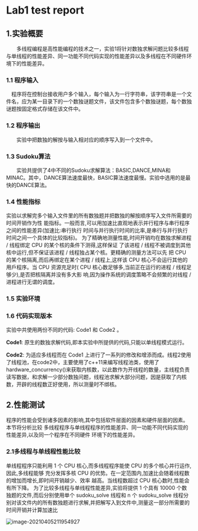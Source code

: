 # Lab1 test report

## 1.实验概要

&emsp;&emsp;多线程编程是高性能编程的技术之一，实验1将针对数独求解问题比较多线程与单线程的性能差异、同一功能不同代码实现的性能差异以及多线程在不同硬件环境下的性能差异。

### 1.1 程序输入

&emsp;程序将在控制台接收用户多个输入，每个输入为一行字符串，该字符串是一个文件名，应为某一目录下的一个数独谜题文件，该文件包含多个数独谜题，每个数独谜题按固定格式存储在该文件中。

### 1.2 程序输出

&emsp;&emsp;实验中把数独的解按与输入相对应的顺序写入到一个文件中。

### 1.3 Sudoku算法

&emsp;&emsp;实验共提供了4中不同的Sudoku求解算法：BASIC,DANCE,MINA和MINAC。其中，DANCE算法速度最快，BASIC算法速度最慢。实验中选用的是最快的DANCE算法。

### 1.4 性能指标

实验以求解完多个输入文件里的所有数独题并把数独的解按顺序写入文件所需要的时间开销作为性
能指标。一般而言,可以用加速比直观地表示并行程序与串行程序之间的性能差异(加速比:串行执行
时间与并行执行时间的比率,是串行与并行执行时间之间一个具体的比较指标)。
为了精确地测量性能,时间开销均在数独求解进程 / 线程绑定 CPU 的某个核的条件下测得,这样保证
了该进程 / 线程不被调度到其他核中运行,但不保证该进程 / 线程独占某个核。更精确的测量方法可以先
把 CPU 的某个核隔离,而后再绑定在某个进程 / 线程上,这样该 CPU 核心不会运行其他的用戶程序。当
CPU 资源充足时( CPU 核心数足够多,当前正在运行的进程 / 线程足够少),是否把核隔离并没有多大影
响,因为操作系统的调度策略不会频繁的对线程 / 进程进行无谓的调度。

### 1.5 实验环境

### 1.6 代码实现版本

实验中共使用两份不同的代码: Code1 和 Code2 。

**Code1**: 原生的数独求解代码,即本实验中所提供的代码,只能以单线程模式运行。

**Code2**: 为适应多线程而在 Code1 上进行了一系列的修改和增添而成。线程2使用了线程池，在code2中，主要使用了c++11来编写线程池类，使用了hardware_concurrency()来获取内核数，以此数作为开线程的数量，主线程负责读写数据，和求解一少部分数独问题，线程池求解大部分问题，因是获取了内核数，开辟的线程数正好使用，所以测量时不绑核。

## 2.性能测试

程序的性能会受到诸多因素的影响,其中包括软件层面的因素和硬件层面的因素。本节将分析比较
多线程程序与单线程程序的性能差异、同一功能不同代码实现的性能差异,以及同一个程序在不同硬件
环境下的性能差异。

### 2.1多线程与单线程性能比较

单线程程序只能利用 1 个 CPU 核心,而多线程程序能使 CPU 的多个核心并行运作,因此,多线程能够
充分发挥多核 CPU 的优势。在一定范围内,加速比会随着线程数的增加而增⻓,即时间开销越少、效率
越高。当线程数超过 CPU 核心数时,性能会有所下降。
为了比较多线程与单线程性能差异,实验将提供 1 个具有 10000 个数独题的文件,而后分别使用单个 sudoku_solve 线程和 n 个 sudoku_solve 线程分别对该文件内的所有数独题进行求解,并把解写入到文件中,测量这一部分所需要的时间开销并计算加速比

![image-20210405211954927](C:\Users\GaRain\AppData\Roaming\Typora\typora-user-images\image-20210405211954927.png)